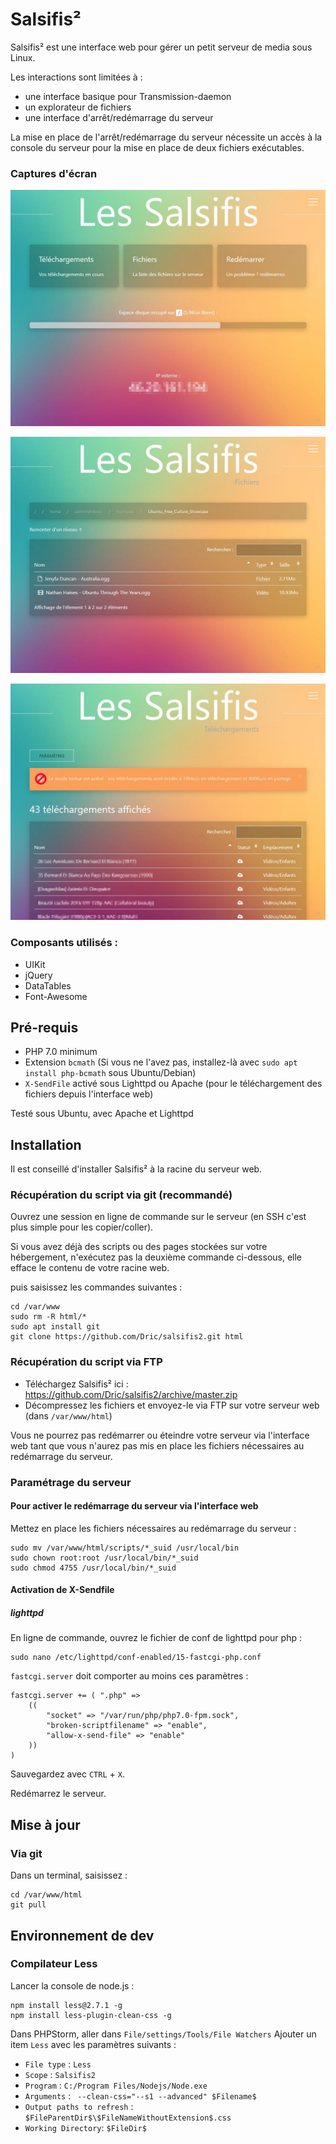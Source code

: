 # Salsifis²

Salsifis² est une interface web pour gérer un petit serveur de media sous Linux.

Les interactions sont limitées à :

- une interface basique pour Transmission-daemon
- un explorateur de fichiers
- une interface d'arrêt/redémarrage du serveur

La mise en place de l'arrêt/redémarrage du serveur nécessite un accès à la console du serveur pour la mise en place de deux fichiers exécutables.

### Captures d'écran

![Accueil](https://raw.githubusercontent.com/Dric/salsifis2/master/img/screenshots/home.jpg "Accueil")

![Fichiers](https://raw.githubusercontent.com/Dric/salsifis2/master/img/screenshots/files.jpg "Explorateur de fichiers")

![Téléchargements](https://raw.githubusercontent.com/Dric/salsifis2/master/img/screenshots/downloads.jpg "Téléchargements")

### Composants utilisés :

- UIKit
- jQuery
- DataTables
- Font-Awesome

## Pré-requis

- PHP 7.0 minimum
- Extension `bcmath` (Si vous ne l'avez pas, installez-là avec `sudo apt install php-bcmath` sous Ubuntu/Debian)
- `X-SendFile` activé sous Lighttpd ou Apache (pour le téléchargement des fichiers depuis l'interface web)

Testé sous Ubuntu, avec Apache et Lighttpd

## Installation

Il est conseillé d'installer Salsifis² à la racine du serveur web.

### Récupération du script via git (recommandé)

Ouvrez une session en ligne de commande sur le serveur (en SSH c'est plus simple pour les copier/coller).

Si vous avez déjà des scripts ou des pages stockées sur votre hébergement, n'exécutez pas la deuxième commande ci-dessous, elle efface le contenu de votre racine web.

puis saisissez les commandes suivantes :

    cd /var/www
    sudo rm -R html/*
    sudo apt install git
    git clone https://github.com/Dric/salsifis2.git html

### Récupération du script via FTP

- Téléchargez Salsifis² ici : https://github.com/Dric/salsifis2/archive/master.zip
- Décompressez les fichiers et envoyez-le via FTP sur votre serveur web (dans `/var/www/html`)

Vous ne pourrez pas redémarrer ou éteindre votre serveur via l'interface web tant que vous n'aurez pas mis en place les fichiers nécessaires au redémarrage du serveur.

### Paramétrage du serveur

#### Pour activer le redémarrage du serveur via l'interface web

Mettez en place les fichiers nécessaires au redémarrage du serveur :

    sudo mv /var/www/html/scripts/*_suid /usr/local/bin
    sudo chown root:root /usr/local/bin/*_suid
    sudo chmod 4755 /usr/local/bin/*_suid

#### Activation de X-Sendfile

##### lighttpd

En ligne de commande, ouvrez le fichier de conf de lighttpd pour php :

    sudo nano /etc/lighttpd/conf-enabled/15-fastcgi-php.conf
    
`fastcgi.server` doit comporter au moins ces paramètres :

    fastcgi.server += ( ".php" =>                                                                                                                                                                              
        ((                                                                                                                                                                                                 
            "socket" => "/var/run/php/php7.0-fpm.sock",                                                                                                                                                
            "broken-scriptfilename" => "enable",                                                                                                                                                       
            "allow-x-send-file" => "enable"                                                                                                                                                            
        ))                                                                                                                                                                                                 
    )                                                                                                                                                                                                          

Sauvegardez avec `CTRL` + `X`.

Redémarrez le serveur.

## Mise à jour

### Via git

Dans un terminal, saisissez :

    cd /var/www/html
    git pull
    
## Environnement de dev

### Compilateur Less

Lancer la console de node.js :

    npm install less@2.7.1 -g
    npm install less-plugin-clean-css -g

Dans PHPStorm, aller dans `File/settings/Tools/File Watchers`
Ajouter un item `Less` avec les paramètres suivants :

- `File type` : `Less`
- `Scope` : `Salsifis2`
- `Program` : `C:/Program Files/Nodejs/Node.exe`
- `Arguments` : ` --clean-css="--s1 --advanced" $Filename$`
- `Output paths to refresh` : `$FileParentDir$\$FileNameWithoutExtension$.css`
- `Working Directory`: `$FileDir$`